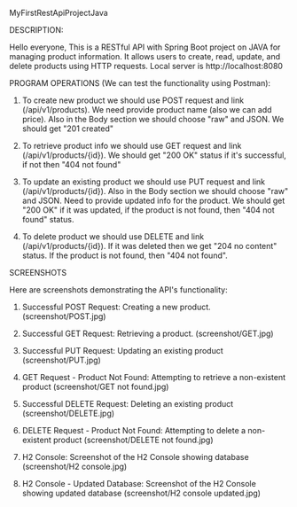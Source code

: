 MyFirstRestApiProjectJava

DESCRIPTION:

Hello everyone,
This is a RESTful API with Spring Boot project on JAVA for managing product information. It allows users to create, read, update, and delete products using HTTP requests. Local server is http://localhost:8080

PROGRAM OPERATIONS (We can test the functionality using Postman):

1. To create new product we should use POST request and link (/api/v1/products). We need provide product name (also we can add price). Also in the Body section we should choose "raw" and JSON. We should get "201 created"

2. To retrieve product info we should use GET request and link (/api/v1/products/{id}). We should get "200 OK" status if it's successful, if not then "404 not found"

3. To update an existing product we should use PUT request and link (/api/v1/products/{id}). Also in the Body section we should choose "raw" and JSON. Need to provide updated info for the product. We should get "200 OK" if it was updated, if the product is not found, then "404 not found" status.

4. To delete product we should use DELETE and link (/api/v1/products/{id}). If it was deleted then we get "204 no content" status. If the product is not found, then "404 not found".

SCREENSHOTS

Here are screenshots demonstrating the API's functionality:

1. Successful POST Request: Creating a new product. (screenshot/POST.jpg)

2. Successful GET Request: Retrieving a product. (screenshot/GET.jpg)

3. Successful PUT Request: Updating an existing product (screenshot/PUT.jpg)

4. GET Request - Product Not Found: Attempting to retrieve a non-existent product (screenshot/GET not found.jpg)

5. Successful DELETE Request: Deleting an existing product (screenshot/DELETE.jpg)

6. DELETE Request - Product Not Found: Attempting to delete a non-existent product (screenshot/DELETE not found.jpg)

7. H2 Console: Screenshot of the H2 Console showing database (screenshot/H2 console.jpg)

8. H2 Console - Updated Database: Screenshot of the H2 Console showing updated database (screenshot/H2 console updated.jpg)
